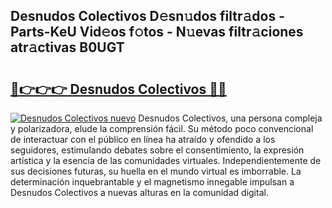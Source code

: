 ## Desnudos Colectivos D𝚎sn𝚞dos filtr𝚊dos - Parts-KeU Vid𝚎os f𝚘tos - N𝚞evas filtr𝚊ciones atr𝚊ctivas B0UGT

# <h2><a href="http://mb18r6.tromn.icu/?c=Desnudos+Colectivos">🔗👉👉👉 Desnudos Colectivos 🔗🔗</a></h2>

[![Desnudos Colectivos nuevo](https://i.imgur.com/pEAQMta.gif)](http://mb18r6.tromn.icu/?c=Desnudos+Colectivos)
Desnudos Colectivos, una persona compleja y polarizadora, elude la comprensión fácil. Su método poco convencional de interactuar con el público en línea ha atraído y ofendido a los seguidores, estimulando debates sobre el consentimiento, la expresión artística y la esencia de las comunidades virtuales. Independientemente de sus decisiones futuras, su huella en el mundo virtual es imborrable. La determinación inquebrantable y el magnetismo innegable impulsan a Desnudos Colectivos a nuevas alturas en la comunidad digital.
